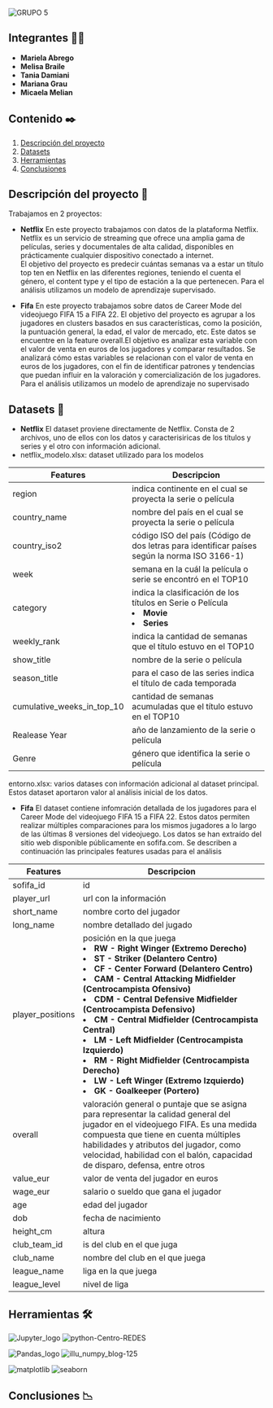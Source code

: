 ![GRUPO 5](https://github.com/melibraile/Entrega-Final-Grupo-5/assets/140036213/862f0410-efd5-424b-8208-00de09ab1a72)
## Integrantes 👩‍💻
* **Mariela Abrego**
* **Melisa Braile** 
* **Tania Damiani**
* **Mariana Grau**
* **Micaela Melian**

## Contenido ✒️
1. [Descripción del proyecto](#id1)
2. [Datasets](#id2)
3. [Herramientas](#id3)
4. [Conclusiones](#id4)


<div id='id1' />
  
## Descripción del proyecto  📌

<p align="justify">
Trabajamos en 2 proyectos:
  
* **Netflix**
En este proyecto trabajamos con datos de la plataforma Netflix. 
Netflix es un servicio de streaming que ofrece una amplia gama de películas, series y documentales de alta calidad, disponibles en prácticamente cualquier dispositivo conectado a internet.  
El objetivo del proyecto es predecir cuántas semanas va a estar un título top ten en Netflix en las diferentes regiones, teniendo el cuenta el género, el content type y el tipo de estación a la que pertenecen. 
Para el análisis utilizamos un modelo de aprendizaje supervisado.
  
* **Fifa** 
En este proyecto trabajamos sobre datos de Career Mode del videojuego FIFA 15 a FIFA 22. 
El objetivo del proyecto es agrupar a los jugadores en clusters basados en sus características, como la posición, la puntuación general, la edad, el valor de mercado, etc. Este datos se encuentre en la feature overall.El objetivo es analizar esta variable con el valor de venta en euros de los jugadores y comparar resultados. Se analizará cómo estas variables se relacionan con el valor de venta en euros de los jugadores, con el fin de identificar patrones y tendencias que puedan influir en la valoración y comercialización de los jugadores. Para el análisis utilizamos un modelo de aprendizaje no supervisado
</p>

<div id='id2' />
  
## Datasets 📄

<p align="justify">
  
* **Netflix** El dataset proviene directamente de Netflix. Consta de 2 archivos, uno de ellos con los datos y caracterisiricas de los títulos y series y el otro con información adicional.
 *  netflix_modelo.xlsx: dataset utilizado para los modelos

| Features  | Descripcion |
| ------------- | ------------- |
| region  | indica continente en el cual se proyecta la serie o película  |
| country_name | nombre del país en el cual se proyecta la serie o película  |
| country_iso2  | código ISO del país (Código de dos letras para identificar países según la norma ISO 3166-1)  |
| week | semana en la cuál la película o serie se encontró en el TOP10 |
| category  | indica la clasificación de los títulos en Serie o Película <li>**Movie**</li><li>**Series**</li>   | 
| weekly_rank  |indica la cantidad de semanas que el título estuvo en el TOP10  |
| show_title  | nombre de la serie o película |
| season_title | para el caso de las series indica el título de cada temporada  |
| cumulative_weeks_in_top_10  | cantidad de semanas acumuladas que el título estuvo en el TOP10  |
| Realease Year  | año de lanzamiento de la serie o película |
| Genre | género que identifica la serie o película |   


entorno.xlsx: varios datases con información adicional al dataset principal. Estos dataset aportaron valor al análisis inicial de los datos.



* **Fifa**  El dataset contiene infomración detallada de los jugadores para el Career Mode del videojuego FIFA 15 a FIFA 22. Estos datos permiten realizar múltiples comparaciones para los mismos jugadores a lo largo de las últimas 8 versiones del videojuego.
Los datos se han extraído del sitio web disponible públicamente en sofifa.com.
Se describen a continuación las principales features usadas para el análisis

| Features  | Descripcion |
| ------------- | ------------- |
| sofifa_id  | id |
| player_url| url con la información  |
| short_name  | nombre corto del jugador  |
| long_name | nombre detallado del jugado|
| player_positions  | posición en la que juega <li>**RW - Right Winger (Extremo Derecho)**</li><li>**ST - Striker (Delantero Centro)**</li><li>**CF - Center Forward (Delantero Centro)**</li><li>**CAM - Central Attacking Midfielder (Centrocampista Ofensivo)**</li><li>**CDM - Central Defensive Midfielder (Centrocampista Defensivo)**</li><li>**CM - Central Midfielder (Centrocampista Central)**</li><li>**LM - Left Midfielder (Centrocampista Izquierdo)**</li><li>**RM - Right Midfielder (Centrocampista Derecho)**</li><li>**LW - Left Winger (Extremo Izquierdo)**</li><li>**GK - Goalkeeper (Portero)**</li> | 
| overall  |valoración general o puntaje que se asigna para representar la calidad general del jugador en el videojuego FIFA. Es una medida compuesta que tiene en cuenta múltiples habilidades y atributos del jugador, como velocidad, habilidad con el balón, capacidad de disparo, defensa, entre otros  |
| value_eur | valor de venta del jugador en euros |
| wage_eur  | salario o sueldo que gana el jugador |
| age  | edad del jugador |
| dob | fecha de nacimiento | 
| height_cm  | altura |
| club_team_id| is del club en el que juga  |
| club_name  | nombre del club en el que juega  |
| league_name | liga en la que juega|
| league_level  | nivel de liga   | 

</p>

<div id='id3' />
  
## Herramientas 🛠️

<p align="justify">
  
![Jupyter_logo](https://github.com/melibraile/Entrega-Final-Grupo-5/assets/140036213/362b39c6-b196-45e4-9d06-e104dd323b8e)   ![python-Centro-REDES](https://github.com/melibraile/Entrega-Final-Grupo-5/assets/140036213/5ed31d48-cea5-4b10-b4ae-e896d22cb05c)



![Pandas_logo](https://github.com/melibraile/Entrega-Final-Grupo-5/assets/140036213/ebccefc1-38a5-4109-8507-df8e449c368d)   ![illu_numpy_blog-125](https://github.com/melibraile/Entrega-Final-Grupo-5/assets/140036213/5a333727-2f71-4297-9b42-92a40f60ce16)


![matplotlib](https://github.com/melibraile/Entrega-Final-Grupo-5/assets/140036213/be7cb2f9-94d4-4039-96f7-37271dae69c9)    ![seaborn](https://github.com/melibraile/Entrega-Final-Grupo-5/assets/140036213/e51bd558-90fd-4314-b7bd-78fb38e7eca3)

<div id='id4' />
  
## Conclusiones 📉



</p>
